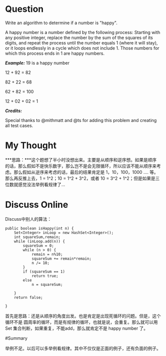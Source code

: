 # Question

Write an algorithm to determine if a number is "happy".

A happy number is a number defined by the following process: Starting with any positive integer, replace the number by the sum of the squares of its digits, and repeat the process until the number equals 1 (where it will stay), or it loops endlessly in a cycle which does not include 1. Those numbers for which this process ends in 1 are happy numbers.

***Example:*** 19 is a happy number

12 + 92 = 82

82 + 22 = 68

62 + 82 = 100

12 + 02 + 02 = 1

***Credits:***

Special thanks to @mithmatt and @ts for adding this problem and creating all test cases.

# My Thought
***思路：***这个题想了半小时没想出来。主要是从顺序和逆序想。如果是顺序的话，那么假如不是快乐数字，那么岂不是会无限循环，所以应该不能从顺序来考虑。那么假如从逆序来考虑的话，最后的结果肯定是 1，10，100，1000 .... 等。那么再反推上去，1 = 1^2；10 = 1^2 + 3^2，或者 10 = 3^2 + 1^2；但是如果是三位数就感觉没法举例看规律了...

# Discuss Online
Discuss中别人的算法：

```
public boolean isHappy(int n) {
    Set<Integer> inLoop = new HashSet<Integer>();
    int squareSum,remain;
    while (inLoop.add(n)) {
        squareSum = 0;
        while (n > 0) {
            remain = n%10;
            squareSum += remain*remain;
            n /= 10;
        }
        if (squareSum == 1)
            return true;
        else
            n = squareSum;

    }
    return false;

}
```
首先是思路：还是从顺序的角度出发。也是肯定是出现死循环的问题。但是，这个循环不是 圆周率的循环，而是有规律的循环，也就是说，会重复。那么就可以用 Set 集合判断，如果重复，不能add，那么就肯定不是 happy number 了。

#Summary

举例不足。以后可以多举例看规律。其中不仅仅是正面的例子，还有负面的例子。



